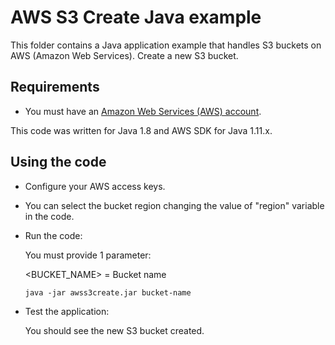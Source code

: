 # AWS S3 Create Java example

This folder contains a Java application example that handles S3 buckets on AWS (Amazon Web Services).
Create a new S3 bucket.




## Requirements

* You must have an [Amazon Web Services (AWS) account](http://aws.amazon.com/).

This code was written for Java 1.8 and AWS SDK for Java 1.11.x.




## Using the code

* Configure your AWS access keys.

* You can select the bucket region changing the value of "region" variable in the code.

* Run the code:

  You must provide 1 parameter:
  
  <BUCKET_NAME> = Bucket name

  ```
  java -jar awss3create.jar bucket-name
  ```

* Test the application:

  You should see the new S3 bucket created.
